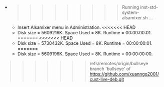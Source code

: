 * >>>>>>>>> Running inst-std-system-alsamixer.sh ...
  * Insert Alsamixer menu in Administration.
<<<<<<< HEAD
  * Disk size = 5609216K. Space Used = 8K. Runtime = 00:00:00:01.
=======
<<<<<<< HEAD
  * Disk size = 5730432K. Space Used = 8K. Runtime = 00:00:00:01.
=======
  * Disk size = 5609196K. Space Used = 8K. Runtime = 00:00:00:00.
>>>>>>> refs/remotes/origin/bullseye
>>>>>>> branch 'bullseye' of https://github.com/xuanngo2001/cust-live-deb.git
